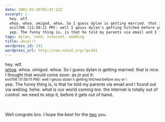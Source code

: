```yaml
---
date: 2002-03-26T05:47:22Z
excerpt: |-
  hey. wtf.
  whoa. whoa. omigod. whoa. So I guess dylan is getting married. that is nice. I thought that would come soon. as jn put it:
  evil706 (11:50:11 PM): well I geuss dylan's getting hitched before you or i
  yep. The funny thing is, is that he told my parents via email and I found out via weblog. hehe. wha...
tags: dylan, reed, internet, wedding
title: whoa!!!
wordpress_id: 241
wordpress_url: http://new.nata2.org/?p=241
---
```


hey. wtf.<br/>
<a href="http://dylanreed.org/archives/00000008.htm">whoa</a>. whoa. omigod. whoa. So I guess dylan is getting married. that is nice. I thought that would come soon. as jn put it:<br/>
<small>evil706 (11:50:11 PM): well I geuss dylan's getting hitched before you or i</small><br/>
yep. The funny thing is, is that he told my parents via email and I found out via weblog. hehe. what is our world coming too. the internet is totally out of control. we need to stop it, before it gets out of hand.. <br/><br/>


<br/>Well congrats bro. I hope the best for the <a href="http://nata2.info/?path=pictures%2Fmisc%2Famys_wedding&img=P1202322.jpg">two</a> you. 
